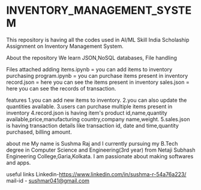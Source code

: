 # INVENTORY_MANAGEMENT_SYSTEM
This repository is having all the codes used in AI/ML Skill India Scholaship Assignment on Inventory Management System.

About the repository
We learn JSON,NoSQL databases, File handling

Files attached
adding items.ipynb = you can add items to inventory purchasing program.ipynb = you can purchase items present in inventory record.json = here you can see the items present in inventory sales.json = here you can see the records of transaction.

features
1.you can add new items to inventory. 2.you can also update the quantities available. 3.users can purchase multiple items present in inventory 4.record.json is having item's product id,name,quantity available,price,manufacturing country,company name,weight. 5.sales.json is having transaction details like transaction id, date and time,quantity purchased, billing amount.

about me
My name is Sushma Raj and I currently pursuing my B.Tech degree in Computer Science and Engineering(3rd year) from Netaji Subhash Engineering College,Garia,Kolkata. I am passionate about making softwares and apps.

useful links
Linkedin-https://www.linkedin.com/in/sushma-r-54a76a223/
mail-id - sushmar041@gmail.com
